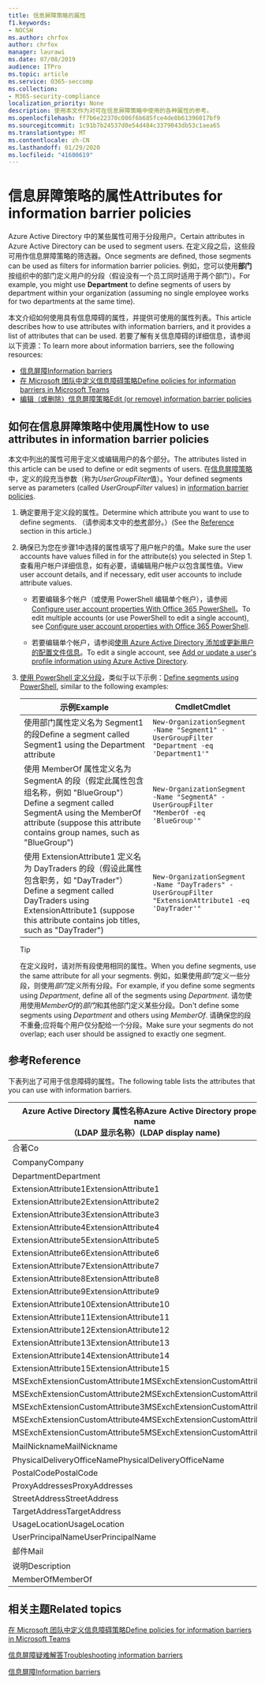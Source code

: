 ```yaml
---
title: 信息屏障策略的属性
f1.keywords:
- NOCSH
ms.author: chrfox
author: chrfox
manager: laurawi
ms.date: 07/08/2019
audience: ITPro
ms.topic: article
ms.service: O365-seccomp
ms.collection:
- M365-security-compliance
localization_priority: None
description: 使用本文作为对可在信息屏障策略中使用的各种属性的参考。
ms.openlocfilehash: ff7b6e22370c086f6b685fce4de8b61396017bf9
ms.sourcegitcommit: 1c91b7b24537d0e54d484c3379043db53c1aea65
ms.translationtype: MT
ms.contentlocale: zh-CN
ms.lasthandoff: 01/29/2020
ms.locfileid: "41600619"
---
```

# <a name="attributes-for-information-barrier-policies"></a><span data-ttu-id="6fc43-103">信息屏障策略的属性</span><span class="sxs-lookup"><span data-stu-id="6fc43-103">Attributes for information barrier policies</span></span>

<span data-ttu-id="6fc43-104">Azure Active Directory 中的某些属性可用于分段用户。</span><span class="sxs-lookup"><span data-stu-id="6fc43-104">Certain attributes in Azure Active Directory can be used to segment users.</span></span> <span data-ttu-id="6fc43-105">在定义段之后，这些段可用作信息屏障策略的筛选器。</span><span class="sxs-lookup"><span data-stu-id="6fc43-105">Once segments are defined, those segments can be used as filters for information barrier policies.</span></span> <span data-ttu-id="6fc43-106">例如，您可以使用**部门**按组织中的部门定义用户的分段（假设没有一个员工同时适用于两个部门）。</span><span class="sxs-lookup"><span data-stu-id="6fc43-106">For example, you might use **Department** to define segments of users by department within your organization (assuming no single employee works for two departments at the same time).</span></span> 

<span data-ttu-id="6fc43-107">本文介绍如何使用具有信息障碍的属性，并提供可使用的属性列表。</span><span class="sxs-lookup"><span data-stu-id="6fc43-107">This article describes how to use attributes with information barriers, and it provides a list of attributes that can be used.</span></span> <span data-ttu-id="6fc43-108">若要了解有关信息障碍的详细信息，请参阅以下资源：</span><span class="sxs-lookup"><span data-stu-id="6fc43-108">To learn more about information barriers, see the following resources:</span></span>
- [<span data-ttu-id="6fc43-109">信息屏障</span><span class="sxs-lookup"><span data-stu-id="6fc43-109">Information barriers</span></span>](information-barriers.md)
- [<span data-ttu-id="6fc43-110">在 Microsoft 团队中定义信息障碍策略</span><span class="sxs-lookup"><span data-stu-id="6fc43-110">Define policies for information barriers in Microsoft Teams</span></span>](information-barriers-policies.md)
- [<span data-ttu-id="6fc43-111">编辑（或删除）信息屏障策略</span><span class="sxs-lookup"><span data-stu-id="6fc43-111">Edit (or remove) information barrier policies</span></span>](information-barriers-edit-segments-policies.md)

## <a name="how-to-use-attributes-in-information-barrier-policies"></a><span data-ttu-id="6fc43-112">如何在信息屏障策略中使用属性</span><span class="sxs-lookup"><span data-stu-id="6fc43-112">How to use attributes in information barrier policies</span></span>

<span data-ttu-id="6fc43-113">本文中列出的属性可用于定义或编辑用户的各个部分。</span><span class="sxs-lookup"><span data-stu-id="6fc43-113">The attributes listed in this article can be used to define or edit segments of users.</span></span> <span data-ttu-id="6fc43-114">在[信息屏障策略](information-barriers-policies.md)中，定义的段充当参数（称为*UserGroupFilter*值）。</span><span class="sxs-lookup"><span data-stu-id="6fc43-114">Your defined segments serve as parameters (called *UserGroupFilter* values) in [information barrier policies](information-barriers-policies.md).</span></span>

1. <span data-ttu-id="6fc43-115">确定要用于定义段的属性。</span><span class="sxs-lookup"><span data-stu-id="6fc43-115">Determine which attribute you want to use to define segments.</span></span> <span data-ttu-id="6fc43-116">（请参阅本文中的[参考](#reference)部分。）</span><span class="sxs-lookup"><span data-stu-id="6fc43-116">(See the [Reference](#reference) section in this article.)</span></span>

2. <span data-ttu-id="6fc43-117">确保已为您在步骤1中选择的属性填写了用户帐户的值。</span><span class="sxs-lookup"><span data-stu-id="6fc43-117">Make sure the user accounts have values filled in for the attribute(s) you selected in Step 1.</span></span> <span data-ttu-id="6fc43-118">查看用户帐户详细信息，如有必要，请编辑用户帐户以包含属性值。</span><span class="sxs-lookup"><span data-stu-id="6fc43-118">View user account details, and if necessary, edit user accounts to include attribute values.</span></span> 

    - <span data-ttu-id="6fc43-119">若要编辑多个帐户（或使用 PowerShell 编辑单个帐户），请参阅[Configure user account properties With Office 365 PowerShell](https://docs.microsoft.com/office365/enterprise/powershell/configure-user-account-properties-with-office-365-powershell)。</span><span class="sxs-lookup"><span data-stu-id="6fc43-119">To edit multiple accounts (or use PowerShell to edit a single account), see [Configure user account properties with Office 365 PowerShell](https://docs.microsoft.com/office365/enterprise/powershell/configure-user-account-properties-with-office-365-powershell).</span></span>

    - <span data-ttu-id="6fc43-120">若要编辑单个帐户，请参阅[使用 Azure Active Directory 添加或更新用户的配置文件信息](https://docs.microsoft.com/azure/active-directory/fundamentals/active-directory-users-profile-azure-portal)。</span><span class="sxs-lookup"><span data-stu-id="6fc43-120">To edit a single account, see [Add or update a user's profile information using Azure Active Directory](https://docs.microsoft.com/azure/active-directory/fundamentals/active-directory-users-profile-azure-portal).</span></span>

3. <span data-ttu-id="6fc43-121">[使用 PowerShell 定义分段](information-barriers-policies.md#define-segments-using-powershell)，类似于以下示例：</span><span class="sxs-lookup"><span data-stu-id="6fc43-121">[Define segments using PowerShell](information-barriers-policies.md#define-segments-using-powershell), similar to the following examples:</span></span>

    |<span data-ttu-id="6fc43-122">示例</span><span class="sxs-lookup"><span data-stu-id="6fc43-122">Example</span></span>  |<span data-ttu-id="6fc43-123">Cmdlet</span><span class="sxs-lookup"><span data-stu-id="6fc43-123">Cmdlet</span></span>  |
    |---------|---------|
    |<span data-ttu-id="6fc43-124">使用部门属性定义名为 Segment1 的段</span><span class="sxs-lookup"><span data-stu-id="6fc43-124">Define a segment called Segment1 using the Department attribute</span></span>     | `New-OrganizationSegment -Name "Segment1" -UserGroupFilter "Department -eq 'Department1'"`        |
    |<span data-ttu-id="6fc43-125">使用 MemberOf 属性定义名为 SegmentA 的段（假定此属性包含组名称，例如 "BlueGroup"）</span><span class="sxs-lookup"><span data-stu-id="6fc43-125">Define a segment called SegmentA using the MemberOf attribute (suppose this attribute contains group names, such as "BlueGroup")</span></span>     | `New-OrganizationSegment -Name "SegmentA" -UserGroupFilter "MemberOf -eq 'BlueGroup'"`        |
    |<span data-ttu-id="6fc43-126">使用 ExtensionAttribute1 定义名为 DayTraders 的段（假设此属性包含职务，如 "DayTrader"）</span><span class="sxs-lookup"><span data-stu-id="6fc43-126">Define a segment called DayTraders using ExtensionAttribute1 (suppose this attribute contains job titles, such as "DayTrader")</span></span>|`New-OrganizationSegment -Name "DayTraders" -UserGroupFilter "ExtensionAttribute1 -eq 'DayTrader'"` |

    > [!TIP]
    > <span data-ttu-id="6fc43-127">在定义段时，请对所有段使用相同的属性。</span><span class="sxs-lookup"><span data-stu-id="6fc43-127">When you define segments, use the same attribute for all your segments.</span></span> <span data-ttu-id="6fc43-128">例如，如果使用*部门*定义一些分段，则使用*部门*定义所有分段。</span><span class="sxs-lookup"><span data-stu-id="6fc43-128">For example, if you define some segments using *Department*, define all of the segments using *Department*.</span></span> <span data-ttu-id="6fc43-129">请勿使用使用*MemberOf*的*部门*和其他部门定义某些分段。</span><span class="sxs-lookup"><span data-stu-id="6fc43-129">Don't define some segments using *Department* and others using *MemberOf*.</span></span> <span data-ttu-id="6fc43-130">请确保您的段不重叠;应将每个用户仅分配给一个分段。</span><span class="sxs-lookup"><span data-stu-id="6fc43-130">Make sure your segments do not overlap; each user should be assigned to exactly one segment.</span></span> 

## <a name="reference"></a><span data-ttu-id="6fc43-131">参考</span><span class="sxs-lookup"><span data-stu-id="6fc43-131">Reference</span></span>

<span data-ttu-id="6fc43-132">下表列出了可用于信息障碍的属性。</span><span class="sxs-lookup"><span data-stu-id="6fc43-132">The following table lists the attributes that you can use with information barriers.</span></span>

|<span data-ttu-id="6fc43-133">Azure Active Directory 属性名称</span><span class="sxs-lookup"><span data-stu-id="6fc43-133">Azure Active Directory property name</span></span><br/><span data-ttu-id="6fc43-134">（LDAP 显示名称）</span><span class="sxs-lookup"><span data-stu-id="6fc43-134">(LDAP display name)</span></span>  |<span data-ttu-id="6fc43-135">Exchange 属性名称</span><span class="sxs-lookup"><span data-stu-id="6fc43-135">Exchange property name</span></span>  |
|---------|---------|
|<span data-ttu-id="6fc43-136">合著</span><span class="sxs-lookup"><span data-stu-id="6fc43-136">Co</span></span>       | <span data-ttu-id="6fc43-137">合著</span><span class="sxs-lookup"><span data-stu-id="6fc43-137">Co</span></span>        |
|<span data-ttu-id="6fc43-138">Company</span><span class="sxs-lookup"><span data-stu-id="6fc43-138">Company</span></span>     |<span data-ttu-id="6fc43-139">公司</span><span class="sxs-lookup"><span data-stu-id="6fc43-139">Company</span></span>         |
|<span data-ttu-id="6fc43-140">Department</span><span class="sxs-lookup"><span data-stu-id="6fc43-140">Department</span></span>     |<span data-ttu-id="6fc43-141">Department</span><span class="sxs-lookup"><span data-stu-id="6fc43-141">Department</span></span>         |
|<span data-ttu-id="6fc43-142">ExtensionAttribute1</span><span class="sxs-lookup"><span data-stu-id="6fc43-142">ExtensionAttribute1</span></span> |<span data-ttu-id="6fc43-143">CustomAttribute1</span><span class="sxs-lookup"><span data-stu-id="6fc43-143">CustomAttribute1</span></span>  |
|<span data-ttu-id="6fc43-144">ExtensionAttribute2</span><span class="sxs-lookup"><span data-stu-id="6fc43-144">ExtensionAttribute2</span></span> |<span data-ttu-id="6fc43-145">CustomAttribute2</span><span class="sxs-lookup"><span data-stu-id="6fc43-145">CustomAttribute2</span></span>  |
|<span data-ttu-id="6fc43-146">ExtensionAttribute3</span><span class="sxs-lookup"><span data-stu-id="6fc43-146">ExtensionAttribute3</span></span> |<span data-ttu-id="6fc43-147">CustomAttribute3</span><span class="sxs-lookup"><span data-stu-id="6fc43-147">CustomAttribute3</span></span>  |
|<span data-ttu-id="6fc43-148">ExtensionAttribute4</span><span class="sxs-lookup"><span data-stu-id="6fc43-148">ExtensionAttribute4</span></span> |<span data-ttu-id="6fc43-149">CustomAttribute4</span><span class="sxs-lookup"><span data-stu-id="6fc43-149">CustomAttribute4</span></span>  |
|<span data-ttu-id="6fc43-150">ExtensionAttribute5</span><span class="sxs-lookup"><span data-stu-id="6fc43-150">ExtensionAttribute5</span></span> |<span data-ttu-id="6fc43-151">CustomAttribute5</span><span class="sxs-lookup"><span data-stu-id="6fc43-151">CustomAttribute5</span></span>  |
|<span data-ttu-id="6fc43-152">ExtensionAttribute6</span><span class="sxs-lookup"><span data-stu-id="6fc43-152">ExtensionAttribute6</span></span> |<span data-ttu-id="6fc43-153">CustomAttribute6</span><span class="sxs-lookup"><span data-stu-id="6fc43-153">CustomAttribute6</span></span>  |
|<span data-ttu-id="6fc43-154">ExtensionAttribute7</span><span class="sxs-lookup"><span data-stu-id="6fc43-154">ExtensionAttribute7</span></span> |<span data-ttu-id="6fc43-155">CustomAttribute7</span><span class="sxs-lookup"><span data-stu-id="6fc43-155">CustomAttribute7</span></span>  |
|<span data-ttu-id="6fc43-156">ExtensionAttribute8</span><span class="sxs-lookup"><span data-stu-id="6fc43-156">ExtensionAttribute8</span></span> |<span data-ttu-id="6fc43-157">CustomAttribute8</span><span class="sxs-lookup"><span data-stu-id="6fc43-157">CustomAttribute8</span></span>  |
|<span data-ttu-id="6fc43-158">ExtensionAttribute9</span><span class="sxs-lookup"><span data-stu-id="6fc43-158">ExtensionAttribute9</span></span> |<span data-ttu-id="6fc43-159">CustomAttribute9</span><span class="sxs-lookup"><span data-stu-id="6fc43-159">CustomAttribute9</span></span>  |
|<span data-ttu-id="6fc43-160">ExtensionAttribute10</span><span class="sxs-lookup"><span data-stu-id="6fc43-160">ExtensionAttribute10</span></span> |<span data-ttu-id="6fc43-161">CustomAttribute10</span><span class="sxs-lookup"><span data-stu-id="6fc43-161">CustomAttribute10</span></span>  |
|<span data-ttu-id="6fc43-162">ExtensionAttribute11</span><span class="sxs-lookup"><span data-stu-id="6fc43-162">ExtensionAttribute11</span></span> |<span data-ttu-id="6fc43-163">CustomAttribute11</span><span class="sxs-lookup"><span data-stu-id="6fc43-163">CustomAttribute11</span></span>  |
|<span data-ttu-id="6fc43-164">ExtensionAttribute12</span><span class="sxs-lookup"><span data-stu-id="6fc43-164">ExtensionAttribute12</span></span> |<span data-ttu-id="6fc43-165">CustomAttribute12</span><span class="sxs-lookup"><span data-stu-id="6fc43-165">CustomAttribute12</span></span>  |
|<span data-ttu-id="6fc43-166">ExtensionAttribute13</span><span class="sxs-lookup"><span data-stu-id="6fc43-166">ExtensionAttribute13</span></span> |<span data-ttu-id="6fc43-167">CustomAttribute13</span><span class="sxs-lookup"><span data-stu-id="6fc43-167">CustomAttribute13</span></span>  |
|<span data-ttu-id="6fc43-168">ExtensionAttribute14</span><span class="sxs-lookup"><span data-stu-id="6fc43-168">ExtensionAttribute14</span></span> |<span data-ttu-id="6fc43-169">CustomAttribute14</span><span class="sxs-lookup"><span data-stu-id="6fc43-169">CustomAttribute14</span></span>  |
|<span data-ttu-id="6fc43-170">ExtensionAttribute15</span><span class="sxs-lookup"><span data-stu-id="6fc43-170">ExtensionAttribute15</span></span> |<span data-ttu-id="6fc43-171">CustomAttribute15</span><span class="sxs-lookup"><span data-stu-id="6fc43-171">CustomAttribute15</span></span>  |
|<span data-ttu-id="6fc43-172">MSExchExtensionCustomAttribute1</span><span class="sxs-lookup"><span data-stu-id="6fc43-172">MSExchExtensionCustomAttribute1</span></span> |<span data-ttu-id="6fc43-173">ExtensionCustomAttribute1</span><span class="sxs-lookup"><span data-stu-id="6fc43-173">ExtensionCustomAttribute1</span></span> |
|<span data-ttu-id="6fc43-174">MSExchExtensionCustomAttribute2</span><span class="sxs-lookup"><span data-stu-id="6fc43-174">MSExchExtensionCustomAttribute2</span></span> |<span data-ttu-id="6fc43-175">ExtensionCustomAttribute2</span><span class="sxs-lookup"><span data-stu-id="6fc43-175">ExtensionCustomAttribute2</span></span> |
|<span data-ttu-id="6fc43-176">MSExchExtensionCustomAttribute3</span><span class="sxs-lookup"><span data-stu-id="6fc43-176">MSExchExtensionCustomAttribute3</span></span> |<span data-ttu-id="6fc43-177">ExtensionCustomAttribute3</span><span class="sxs-lookup"><span data-stu-id="6fc43-177">ExtensionCustomAttribute3</span></span> |
|<span data-ttu-id="6fc43-178">MSExchExtensionCustomAttribute4</span><span class="sxs-lookup"><span data-stu-id="6fc43-178">MSExchExtensionCustomAttribute4</span></span> |<span data-ttu-id="6fc43-179">ExtensionCustomAttribute4</span><span class="sxs-lookup"><span data-stu-id="6fc43-179">ExtensionCustomAttribute4</span></span> |
|<span data-ttu-id="6fc43-180">MSExchExtensionCustomAttribute5</span><span class="sxs-lookup"><span data-stu-id="6fc43-180">MSExchExtensionCustomAttribute5</span></span> |<span data-ttu-id="6fc43-181">ExtensionCustomAttribute5</span><span class="sxs-lookup"><span data-stu-id="6fc43-181">ExtensionCustomAttribute5</span></span> |
|<span data-ttu-id="6fc43-182">MailNickname</span><span class="sxs-lookup"><span data-stu-id="6fc43-182">MailNickname</span></span> |<span data-ttu-id="6fc43-183">别名</span><span class="sxs-lookup"><span data-stu-id="6fc43-183">Alias</span></span> |
|<span data-ttu-id="6fc43-184">PhysicalDeliveryOfficeName</span><span class="sxs-lookup"><span data-stu-id="6fc43-184">PhysicalDeliveryOfficeName</span></span> |<span data-ttu-id="6fc43-185">Office</span><span class="sxs-lookup"><span data-stu-id="6fc43-185">Office</span></span> |
|<span data-ttu-id="6fc43-186">PostalCode</span><span class="sxs-lookup"><span data-stu-id="6fc43-186">PostalCode</span></span> |<span data-ttu-id="6fc43-187">PostalCode</span><span class="sxs-lookup"><span data-stu-id="6fc43-187">PostalCode</span></span> |
|<span data-ttu-id="6fc43-188">ProxyAddresses</span><span class="sxs-lookup"><span data-stu-id="6fc43-188">ProxyAddresses</span></span> |<span data-ttu-id="6fc43-189">EmailAddresses</span><span class="sxs-lookup"><span data-stu-id="6fc43-189">EmailAddresses</span></span> |
|<span data-ttu-id="6fc43-190">StreetAddress</span><span class="sxs-lookup"><span data-stu-id="6fc43-190">StreetAddress</span></span> |<span data-ttu-id="6fc43-191">StreetAddress</span><span class="sxs-lookup"><span data-stu-id="6fc43-191">StreetAddress</span></span> |
|<span data-ttu-id="6fc43-192">TargetAddress</span><span class="sxs-lookup"><span data-stu-id="6fc43-192">TargetAddress</span></span> |<span data-ttu-id="6fc43-193">ExternalEmailAddress</span><span class="sxs-lookup"><span data-stu-id="6fc43-193">ExternalEmailAddress</span></span> |
|<span data-ttu-id="6fc43-194">UsageLocation</span><span class="sxs-lookup"><span data-stu-id="6fc43-194">UsageLocation</span></span> |<span data-ttu-id="6fc43-195">UsageLocation</span><span class="sxs-lookup"><span data-stu-id="6fc43-195">UsageLocation</span></span> |
|<span data-ttu-id="6fc43-196">UserPrincipalName</span><span class="sxs-lookup"><span data-stu-id="6fc43-196">UserPrincipalName</span></span>  |<span data-ttu-id="6fc43-197">UserPrincipalName</span><span class="sxs-lookup"><span data-stu-id="6fc43-197">UserPrincipalName</span></span>  |
|<span data-ttu-id="6fc43-198">邮件</span><span class="sxs-lookup"><span data-stu-id="6fc43-198">Mail</span></span>   |<span data-ttu-id="6fc43-199">WindowsEmailAddress</span><span class="sxs-lookup"><span data-stu-id="6fc43-199">WindowsEmailAddress</span></span>    |
|<span data-ttu-id="6fc43-200">说明</span><span class="sxs-lookup"><span data-stu-id="6fc43-200">Description</span></span>    |<span data-ttu-id="6fc43-201">说明</span><span class="sxs-lookup"><span data-stu-id="6fc43-201">Description</span></span>    |
|<span data-ttu-id="6fc43-202">MemberOf</span><span class="sxs-lookup"><span data-stu-id="6fc43-202">MemberOf</span></span>   |<span data-ttu-id="6fc43-203">MemberOfGroup</span><span class="sxs-lookup"><span data-stu-id="6fc43-203">MemberOfGroup</span></span>  |

## <a name="related-topics"></a><span data-ttu-id="6fc43-204">相关主题</span><span class="sxs-lookup"><span data-stu-id="6fc43-204">Related topics</span></span>

[<span data-ttu-id="6fc43-205">在 Microsoft 团队中定义信息障碍策略</span><span class="sxs-lookup"><span data-stu-id="6fc43-205">Define policies for information barriers in Microsoft Teams</span></span>](information-barriers-policies.md)

[<span data-ttu-id="6fc43-206">信息屏障疑难解答</span><span class="sxs-lookup"><span data-stu-id="6fc43-206">Troubleshooting information barriers</span></span>](information-barriers-troubleshooting.md)

[<span data-ttu-id="6fc43-207">信息屏障</span><span class="sxs-lookup"><span data-stu-id="6fc43-207">Information barriers</span></span>](information-barriers.md)



